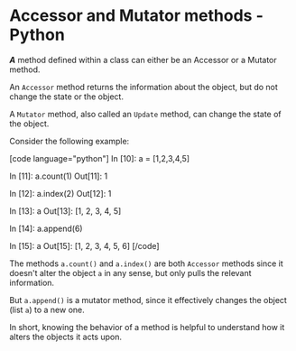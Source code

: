 # Accessor and Mutator methods - Python


_**A**_ method defined within a class can either be an Accessor or a Mutator method.

An `Accessor` method returns the information about the object, but do not change the state or the object.

A `Mutator` method, also called an `Update` method, can change the state of the object.

Consider the following example:

\[code language="python"\] In \[10\]: a = \[1,2,3,4,5\]

In \[11\]: a.count(1) Out\[11\]: 1

In \[12\]: a.index(2) Out\[12\]: 1

In \[13\]: a Out\[13\]: \[1, 2, 3, 4, 5\]

In \[14\]: a.append(6)

In \[15\]: a Out\[15\]: \[1, 2, 3, 4, 5, 6\] \[/code\]

The methods `a.count()` and `a.index()` are both `Accessor` methods since it doesn't alter the object `a` in any sense, but only pulls the relevant information.

But `a.append()` is a mutator method, since it effectively changes the object (list `a`) to a new one.

In short, knowing the behavior of a method is helpful to understand how it alters the objects it acts upon.

